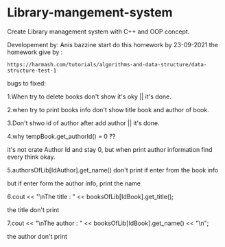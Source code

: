# Library-mangement-system
Create Library management system with C++ and OOP concept.

Developement by: Anis bazzine start do this homework by 23-09-2021 the homework give by :

	https://harmash.com/tutorials/algorithms-and-data-structure/data-structure-test-1

bugs to fixed:

1.When try to delete books don't show it's oky || it's done.

2.when try to print books info don't show title book and author of book.

3.Don't shwo id of author after add author || it's done.

4.why tempBook.get_authorId()  = 0 ??

it's not crate Author Id and stay 0, but when print author information find every think okay.

5.authorsOfLib[IdAuthor].get_name() don't print if enter from the book info 

but if enter form the author info, print the name

6.cout << "\nThe title : " << booksOfLib[IdBook].get_title();

the title don't print

7.cout << "\nThe author : " << booksOfLib[IdBook].get_name() << "\n";

the author don't print 
